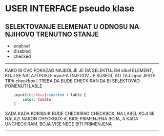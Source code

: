 # USER INTERFACE pseudo klase

## SELEKTOVANJE ELEMENAT U ODNOSU NA NJIHOVO TRENUTNO STANJE

* :enabled
* :disabled
* :checked

********************************
KAKO BI OVO POKAZAO NAJBOLJE JE DA SELEKTUJEM *label* ELEMENT, KOJI SE NALAZI POSLE *input*-A (NJEGOV JE SUSED), ALI TAJ *input* JESTE TIPA *checkbox* I TREBA DA BUDE CHECKIRAN DA BI SELEKTOVAO POMENUTI LABLE

```CSS
    input[checkbox]:checked + lable {
        color: tomato;
    }
```

SADA KADA KORISNIK BUDE CHECKIRAO CHECKBOX, NA LABEL KOJI SE NALAZI NAKON CHECKBOX-A, BICE PRIMENJENA BOJA, A KADA UNCHECKIRAM, BOJA VISE NECE BITI PRIMENJENA
********************************